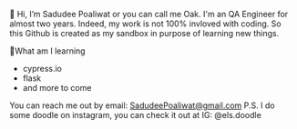 👋 Hi, I’m Sadudee Poaliwat or you can call me Oak.
I'm an QA Engineer for almost two years. Indeed, my work is not 100% invloved with coding.
So this Github is created as my sandbox in purpose of learning new things.

🚧What am I learning
- cypress.io
- flask
- and more to come

You can reach me out by email: SadudeePoaliwat@gmail.com
P.S. I do some doodle on instagram, you can check it out at IG: @els.doodle


<!---
Poally/Poally is a ✨ special ✨ repository because its `README.md` (this file) appears on your GitHub profile.
You can click the Preview link to take a look at your changes.
--->
